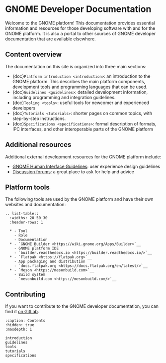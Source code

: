 # GNOME Developer Documentation

Welcome to the GNOME platform! This documentation provides essential information and resources for those developing software with and for the GNOME platform. It is also a portal to other sources of GNOME developer documentation that are available elsewhere.

## Content overview

The documentation on this site is organized into three main sections:

- {doc}`Platform introduction <introduction>`: an introduction to the GNOME platform. This describes the main platform components, development tools and programming languages that can be used.
- {doc}`Guidelines <guidelines>`: detailed development information, including programming and integration guidelines.
- {doc}`Tooling <tools>`: useful tools for newcomer and experienced developers
- {doc}`Tutorials <tutorials>`: shorter pages on common topics, with step-by-step instructions.
- {doc}`Specifications <specifications>`: formal description of formats, IPC interfaces, and other interoperable parts of the GNOME platform

## Additional resources

Additional external development resources for the GNOME platform include:

- [GNOME Human Interface Guidelines](https://developer.gnome.org/hig/): user experience design guidelines
- [Discussion forums](https://discourse.gnome.org/): a great place to ask for help and advice

## Platform tools

The following tools are used by the GNOME platform and have their own websites and documentation:

```{eval-rst}
.. list-table::
  :widths: 20 50 30
  :header-rows: 1

  * - Tool
    - Role
    - Documentation
  * - `GNOME Builder <https://wiki.gnome.org/Apps/Builder>`__
    - GNOME platform IDE
    - `builder.readthedocs.io <https://builder.readthedocs.io/>`__
  * - `Flatpak <https://flatpak.org>`__
    - App packaging and distribution
    - `docs.flatpak.org <https://docs.flatpak.org/en/latest/>`__
  * - `Meson <https://mesonbuild.com>`__
    - Build system
    - `mesonbuild.com <https://mesonbuild.com/>`__
```

## Contributing

If you want to contribute to the GNOME developer documentation, you can find it
[on GitLab](https://gitlab.gnome.org/Teams/documentation/developer-www/).

```{toctree}
:caption: Contents
:hidden: true
:maxdepth: 1

introduction
guidelines
tools
tutorials
specifications
```
